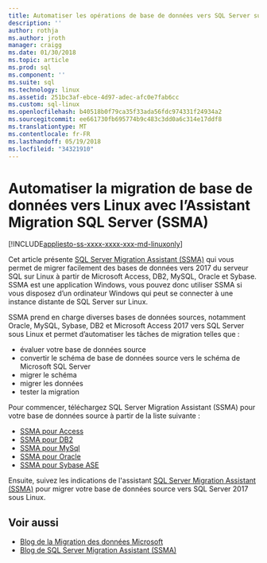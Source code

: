 ```yaml
---
title: Automatiser les opérations de base de données vers SQL Server sur Linux | Documents Microsoft
description: ''
author: rothja
ms.author: jroth
manager: craigg
ms.date: 01/30/2018
ms.topic: article
ms.prod: sql
ms.component: ''
ms.suite: sql
ms.technology: linux
ms.assetid: 251bc3af-ebce-4d97-adec-afc0e7fab6cc
ms.custom: sql-linux
ms.openlocfilehash: b40518b0f79ca35f33ada56fdc974331f24934a2
ms.sourcegitcommit: ee661730fb695774b9c483c3dd0a6c314e17ddf8
ms.translationtype: MT
ms.contentlocale: fr-FR
ms.lasthandoff: 05/19/2018
ms.locfileid: "34321910"
---
```

# <a name="automate-database-migration-to-linux-with-the-sql-server-migration-assistant"></a>Automatiser la migration de base de données vers Linux avec l’Assistant Migration SQL Server (SSMA)

[!INCLUDE[appliesto-ss-xxxx-xxxx-xxx-md-linuxonly](../includes/appliesto-ss-xxxx-xxxx-xxx-md-linuxonly.md)]

Cet article présente [SQL Server Migration Assistant (SSMA)](http://msdn.microsoft.com/library/mt613434.aspx) qui vous permet de migrer facilement des bases de données vers 2017 du serveur SQL sur Linux à partir de Microsoft Access, DB2, MySQL, Oracle et Sybase. SSMA est une application Windows, vous pouvez donc utiliser SSMA si vous disposez d’un ordinateur Windows qui peut se connecter à une instance distante de SQL Server sur Linux. 

SSMA prend en charge diverses bases de données sources, notamment Oracle, MySQL, Sybase, DB2 et Microsoft Access 2017 vers SQL Server sous Linux et permet d’automatiser les tâches de migration telles que :

- évaluer votre base de données source
- convertir le schéma de base de données source vers le schéma de Microsoft SQL Server
- migrer le schéma
- migrer les données
- tester la migration

Pour commencer, téléchargez SQL Server Migration Assistant (SSMA) pour votre base de données source à partir de la liste suivante :
- [SSMA pour Access](http://aka.ms/ssmaforaccess)
- [SSMA pour DB2](http://aka.ms/ssmafordb2)
- [SSMA pour MySql](http://aka.ms/ssmaformysql) 
- [SSMA pour Oracle](http://aka.ms/ssmafororacle)
- [SSMA pour Sybase ASE](http://aka.ms/ssmaforsybase) 

Ensuite, suivez les indications de l'assistant [SQL Server Migration Assistant (SSMA)](http://msdn.microsoft.com/library/mt613434.aspx) pour migrer votre base de données source vers SQL Server 2017 sous Linux.

## <a name="see-also"></a>Voir aussi
- [Blog de la Migration des données Microsoft](http://blogs.msdn.microsoft.com/datamigration)
- [Blog de SQL Server Migration Assistant (SSMA)](http://blogs.msdn.microsoft.com/ssma/)

